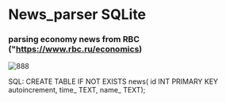 # News_parser SQLite
### parsing economy news from RBC ("https://www.rbc.ru/economics)

![888](https://user-images.githubusercontent.com/54048747/224272427-a403b68f-f2b1-42af-9e32-ae5e18c705f8.JPG)

SQL:
CREATE TABLE IF NOT EXISTS news(
    id INT PRIMARY KEY autoincrement,
    time_ TEXT,
    name_ TEXT);

